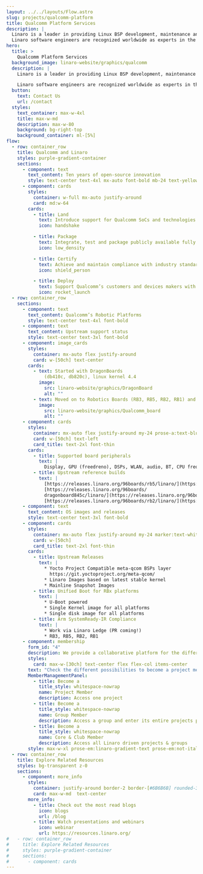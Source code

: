 ```yaml
---
layout: ../../layouts/Flow.astro
slug: projects/qualcomm-platform
title: Qualcomm Platform Services
description: |
  Linaro is a leader in providing Linux BSP development, maintenance and optimization for Qualcomm platforms such as Qualcomm Snapdragon. 
  Linaro software engineers are recognized worldwide as experts in the Linux kernel community, and the maintainers in the official Linux kernel for main key Qualcomm subsystems and drivers.
hero:
  title: >
    Qualcomm Platform Services
  background_image: linaro-website/graphics/qualcomm
  description: |
    Linaro is a leader in providing Linux BSP development, maintenance and optimization for Qualcomm platforms such as Qualcomm Snapdragon. 

    Linaro software engineers are recognized worldwide as experts in the Linux kernel community, and the maintainers in the official Linux kernel for main key Qualcomm subsystems and drivers.
  button:
    text: Contact Us
    url: /contact
  styles:
    text_container: max-w-4xl
    title: max-w-md
    description: max-w-80
    background: bg-right-top
    background_container: ml-[5%]
flow:
  - row: container_row
    title: Qualcomm and Linaro
    styles: purple-gradient-container
    sections:
      - component: text
        text_content: Ten years of open-source innovation
        style: text-center text-4xl mx-auto font-bold mb-24 text-yellow-500
      - component: cards
        styles:
          container: w-full mx-auto justify-around
          card: md:w-64
        cards:
          - title: Land
            text: Introduce support for Qualcomm SoCs and technologies in open source (kernel,      toolchain, bootloader, QEMU, etc). Track open source projects, adapt and maintain
            icon: handshake

          - title: Package
            text: Integrate, test and package publicly available fully upstream Qualcomm Linux OS images (Yocto Project, Debian, etc)
            icon: low_density

          - title: Certify
            text: Achieve and maintain compliance with industry standards (YP Compatibility, Arm System Ready, etc)
            icon: shield_person

          - title: Deploy
            text: Support Qualcomm’s customers and devices makers with customizations, compliance artifacts, OS production-grade releases, support and maintenance
            icon: rocket_launch
  - row: container_row
    sections:
      - component: text
        text_content: Qualcomm’s Robotic Platforms
        style: text-center text-4xl font-bold
      - component: text
        text_content: Upstream support status
        style: text-center text-3xl font-bold
      - component: image_cards
        styles:
          container: mx-auto flex justify-around
          card: w-[50ch] text-center
        cards:
          - text: Started with DragonBoards
              (db410c, db820c), linux kernel 4.4
            image:
              src: linaro-website/graphics/DragonBoard
              alt: ""
          - text: Moved on to Robotics Boards (RB3, RB5, RB2, RB1) and latest kernel 6.4
            image:
              src: linaro-website/graphics/Qualcomm_board
              alt: ""
      - component: cards
        styles:
          container: mx-auto flex justify-around my-24 prose-a:text-blue-300 border-2 border-[#6B6B6B] rounded-3xl py-10
          card: w-[50ch] text-left
          card_title: text-2xl font-thin
        cards:
          - title: Supported board peripherals
            text: |
              Display, GPU (freedreno), DSPs, WLAN, audio, BT, CPU freq scaling, Hot Plug, Storage, PCIe, FastRPC, USB, Security Crypto, Thermal, Bus scaling, I2C/SPI/UART, Watchdog
          - title: Upstream reference builds
            text: |
              [https://releases.linaro.org/96boards/rb5/linaro/](https://releases.linaro.org/96boards/rb5/linaro/)
              [https://releases.linaro.org/96boards/
              dragonboard845c/linaro/](https://releases.linaro.org/96boards/dragonboard845c/linaro/)
              [https://releases.linaro.org/96boards/rb2/linaro/](https://releases.linaro.org/96boards/rb2/linaro/)
      - component: text
        text_content: OS images and releases
        style: text-center text-3xl font-bold
      - component: cards
        styles:
          container: mx-auto flex justify-around my-24 marker:text-white border-2 border-[#6B6B6B] rounded-3xl py-10
          card: w-[50ch]
          card_title: text-2xl font-thin
        cards:
          - title: Upstream Releases
            text: |
              * Yocto Project Compatible meta-qcom BSPs layer
                https://git.yoctoproject.org/meta-qcom/
              * Linaro Images based on latest stable kernel
              * Mainline Snapshot Images
          - title: Unified Boot for RBx platforms
            text: |
              * U-Boot powered
              * Single Kernel image for all platforms
              * Single disk image for all platforms
          - title: Arm SystemReady-IR Compliance
            text: |
              * Work via Linaro Ledge (PR coming!)
              * RB3, RB5, RB2, RB1
      - component: membership
        form_id: "4"
        description: We provide a collaborative platform for the different industry players within the Arm ecosystem to come together, discuss, agree upon, and implement solutions to shared problems. We offer various avenues for engaging in collaborative engineering.
        styles:
          card: max-w-[30ch] text-center flex flex-col items-center
        text: "Check the different possibilities to become a project member:"
        MemberManagementPanel:
          - title: Become a
            title_style: whitespace-nowrap
            name: Project Member
            description: Access one project
          - title: Become a
            title_style: whitespace-nowrap
            name: Group Member
            description: Access a group and enter its entire projects portfolio
          - title: Become a
            title_style: whitespace-nowrap
            name: Core & Club Member
            description: Access all Linaro driven projects & groups
        style: max-w-xl prose-em:linaro-gradient-text prose-em:not-italic prose-headings:text-5xl prose-headings:my-3 prose-ul:text-xl prose-headings:leading-tight prose-p:text-3xl text-center
  - row: container_row
    title: Explore Related Resources
    styles: bg-transparent z-0
    sections:
      - component: more_info
        styles:
          container: justify-around border-2 border-[#6B6B6B] rounded-3xl py-10
          card: max-w-md  text-center
        more_info:
          - title: Check out the most read blogs
            icon: blogs
            url: /blog
          - title: Watch presentations and webinars
            icon: webinar
            url: https://resources.linaro.org/
#   - row: container_row
#     title: Explore Related Resources
#     styles: purple-gradient-container
#     sections:
#       - component: cards
---
```

